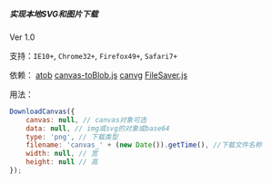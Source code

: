 ##### 实现本地SVG和图片下载
 
Ver 1.0

支持：``IE10+``, ``Chrome32+``, ``Firefox49+``, ``Safari7+``

依赖：
[atob](https://developer.mozilla.org/zh-CN/docs/Web/API/WindowBase64/atob)
[canvas-toBlob.js](https://github.com/eligrey/canvas-toBlob.js)
[canvg](https://github.com/canvg/canvg)
[FileSaver.js](https://github.com/eligrey/FileSaver.js/)

用法：
```js
DownloadCanvas({
	canvas: null, // canvas对象可选
	data: null, // img或svg的对象或base64
	type: 'png', // 下载类型
	filename: 'canvas_' + (new Date()).getTime(), //下载文件名称
	width: null, // 宽
	height: null // 高
});
```